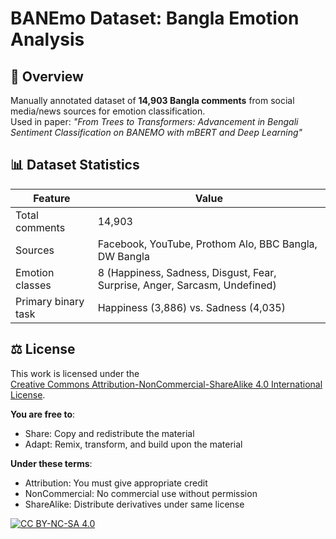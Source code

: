 # BANEmo Dataset: Bangla Emotion Analysis

## 📖 Overview
Manually annotated dataset of **14,903 Bangla comments** from social media/news sources for emotion classification.  
Used in paper: _"From Trees to Transformers: Advancement in Bengali Sentiment Classification on BANEMO with mBERT and Deep Learning"_ 

## 📊 Dataset Statistics
| Feature              | Value              |
|----------------------|--------------------|
| Total comments       | 14,903             |
| Sources              | Facebook, YouTube, Prothom Alo, BBC Bangla, DW Bangla |
| Emotion classes      | 8 (Happiness, Sadness, Disgust, Fear, Surprise, Anger, Sarcasm, Undefined) |
| Primary binary task  | Happiness (3,886) vs. Sadness (4,035) |

## ⚖️ License  
This work is licensed under the  
[Creative Commons Attribution-NonCommercial-ShareAlike 4.0 International License][cc-license].  

**You are free to**:  
- Share: Copy and redistribute the material  
- Adapt: Remix, transform, and build upon the material  

**Under these terms**:  
- Attribution: You must give appropriate credit  
- NonCommercial: No commercial use without permission  
- ShareAlike: Distribute derivatives under same license  

[![CC BY-NC-SA 4.0][cc-badge]][cc-license]

[cc-badge]: https://img.shields.io/badge/License-CC_BY--NC--SA_4.0-lightgrey.svg
[cc-license]: https://creativecommons.org/licenses/by-nc-sa/4.0/

